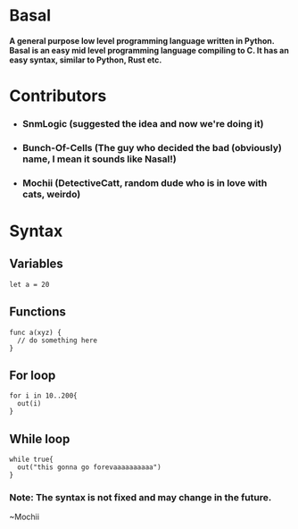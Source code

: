 # Basal

#### A general purpose low level programming language written in Python. Basal is an easy mid level programming language compiling to C. It has an easy syntax, similar to Python, Rust etc.

# Contributors

- ### SnmLogic (suggested the idea and now we're doing it)
- ### Bunch-Of-Cells (The guy who decided the bad (obviously) name, I mean it sounds like Nasal!)
- ### Mochii (DetectiveCatt, random dude who is in love with cats, weirdo)

# Syntax

## Variables

```
let a = 20
```

## Functions

```
func a(xyz) {
  // do something here
}
```

## For loop

```
for i in 10..200{
  out(i)
}
```

## While loop

```
while true{
  out("this gonna go forevaaaaaaaaaa")
}
```

### Note: The syntax is not fixed and may change in the future.
~Mochii
